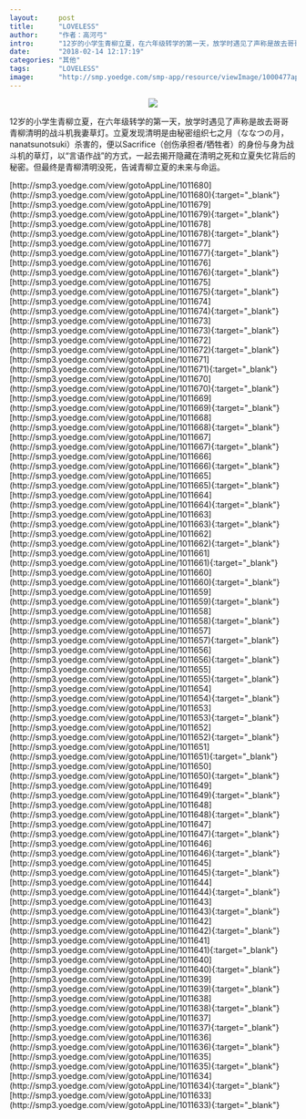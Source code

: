 ```yaml
---
layout:     post
title:      "LOVELESS"
author:     "作者：高河弓"
intro:      "12岁的小学生青柳立夏，在六年级转学的第一天，放学时遇见了声称是故去哥哥青柳清明的战斗机我妻草灯。立夏发现清明是由秘密组织七之月（ななつの月，nanatsunotsuki）杀害的，便以Sacrifice（创伤承担者/牺牲者）的身份与身为战斗机的草灯，以“言语作战”的方式，一起去揭开隐藏在清明之死和立夏失忆背后的秘密。但最终是青柳清明没死，告诫青柳立夏的未来与命运。"
date:       "2018-02-14 12:17:19"
categories: "其他"
tags:       "LOVELESS"
image:      "http://smp.yoedge.com/smp-app/resource/viewImage/1000477appline.png"
---
```

<div style="text-align: center">
<p><img src="http://smp.yoedge.com/smp-app/resource/viewImage/1000477appline.png"/></p>
</div>
<p class="post-meta">
<span>12岁的小学生青柳立夏，在六年级转学的第一天，放学时遇见了声称是故去哥哥青柳清明的战斗机我妻草灯。立夏发现清明是由秘密组织七之月（ななつの月，nanatsunotsuki）杀害的，便以Sacrifice（创伤承担者/牺牲者）的身份与身为战斗机的草灯，以“言语作战”的方式，一起去揭开隐藏在清明之死和立夏失忆背后的秘密。但最终是青柳清明没死，告诫青柳立夏的未来与命运。</span>
</p>
[http://smp3.yoedge.com/view/gotoAppLine/1011680](http://smp3.yoedge.com/view/gotoAppLine/1011680){:target="_blank"}
[http://smp3.yoedge.com/view/gotoAppLine/1011679](http://smp3.yoedge.com/view/gotoAppLine/1011679){:target="_blank"}
[http://smp3.yoedge.com/view/gotoAppLine/1011678](http://smp3.yoedge.com/view/gotoAppLine/1011678){:target="_blank"}
[http://smp3.yoedge.com/view/gotoAppLine/1011677](http://smp3.yoedge.com/view/gotoAppLine/1011677){:target="_blank"}
[http://smp3.yoedge.com/view/gotoAppLine/1011676](http://smp3.yoedge.com/view/gotoAppLine/1011676){:target="_blank"}
[http://smp3.yoedge.com/view/gotoAppLine/1011675](http://smp3.yoedge.com/view/gotoAppLine/1011675){:target="_blank"}
[http://smp3.yoedge.com/view/gotoAppLine/1011674](http://smp3.yoedge.com/view/gotoAppLine/1011674){:target="_blank"}
[http://smp3.yoedge.com/view/gotoAppLine/1011673](http://smp3.yoedge.com/view/gotoAppLine/1011673){:target="_blank"}
[http://smp3.yoedge.com/view/gotoAppLine/1011672](http://smp3.yoedge.com/view/gotoAppLine/1011672){:target="_blank"}
[http://smp3.yoedge.com/view/gotoAppLine/1011671](http://smp3.yoedge.com/view/gotoAppLine/1011671){:target="_blank"}
[http://smp3.yoedge.com/view/gotoAppLine/1011670](http://smp3.yoedge.com/view/gotoAppLine/1011670){:target="_blank"}
[http://smp3.yoedge.com/view/gotoAppLine/1011669](http://smp3.yoedge.com/view/gotoAppLine/1011669){:target="_blank"}
[http://smp3.yoedge.com/view/gotoAppLine/1011668](http://smp3.yoedge.com/view/gotoAppLine/1011668){:target="_blank"}
[http://smp3.yoedge.com/view/gotoAppLine/1011667](http://smp3.yoedge.com/view/gotoAppLine/1011667){:target="_blank"}
[http://smp3.yoedge.com/view/gotoAppLine/1011666](http://smp3.yoedge.com/view/gotoAppLine/1011666){:target="_blank"}
[http://smp3.yoedge.com/view/gotoAppLine/1011665](http://smp3.yoedge.com/view/gotoAppLine/1011665){:target="_blank"}
[http://smp3.yoedge.com/view/gotoAppLine/1011664](http://smp3.yoedge.com/view/gotoAppLine/1011664){:target="_blank"}
[http://smp3.yoedge.com/view/gotoAppLine/1011663](http://smp3.yoedge.com/view/gotoAppLine/1011663){:target="_blank"}
[http://smp3.yoedge.com/view/gotoAppLine/1011662](http://smp3.yoedge.com/view/gotoAppLine/1011662){:target="_blank"}
[http://smp3.yoedge.com/view/gotoAppLine/1011661](http://smp3.yoedge.com/view/gotoAppLine/1011661){:target="_blank"}
[http://smp3.yoedge.com/view/gotoAppLine/1011660](http://smp3.yoedge.com/view/gotoAppLine/1011660){:target="_blank"}
[http://smp3.yoedge.com/view/gotoAppLine/1011659](http://smp3.yoedge.com/view/gotoAppLine/1011659){:target="_blank"}
[http://smp3.yoedge.com/view/gotoAppLine/1011658](http://smp3.yoedge.com/view/gotoAppLine/1011658){:target="_blank"}
[http://smp3.yoedge.com/view/gotoAppLine/1011657](http://smp3.yoedge.com/view/gotoAppLine/1011657){:target="_blank"}
[http://smp3.yoedge.com/view/gotoAppLine/1011656](http://smp3.yoedge.com/view/gotoAppLine/1011656){:target="_blank"}
[http://smp3.yoedge.com/view/gotoAppLine/1011655](http://smp3.yoedge.com/view/gotoAppLine/1011655){:target="_blank"}
[http://smp3.yoedge.com/view/gotoAppLine/1011654](http://smp3.yoedge.com/view/gotoAppLine/1011654){:target="_blank"}
[http://smp3.yoedge.com/view/gotoAppLine/1011653](http://smp3.yoedge.com/view/gotoAppLine/1011653){:target="_blank"}
[http://smp3.yoedge.com/view/gotoAppLine/1011652](http://smp3.yoedge.com/view/gotoAppLine/1011652){:target="_blank"}
[http://smp3.yoedge.com/view/gotoAppLine/1011651](http://smp3.yoedge.com/view/gotoAppLine/1011651){:target="_blank"}
[http://smp3.yoedge.com/view/gotoAppLine/1011650](http://smp3.yoedge.com/view/gotoAppLine/1011650){:target="_blank"}
[http://smp3.yoedge.com/view/gotoAppLine/1011649](http://smp3.yoedge.com/view/gotoAppLine/1011649){:target="_blank"}
[http://smp3.yoedge.com/view/gotoAppLine/1011648](http://smp3.yoedge.com/view/gotoAppLine/1011648){:target="_blank"}
[http://smp3.yoedge.com/view/gotoAppLine/1011647](http://smp3.yoedge.com/view/gotoAppLine/1011647){:target="_blank"}
[http://smp3.yoedge.com/view/gotoAppLine/1011646](http://smp3.yoedge.com/view/gotoAppLine/1011646){:target="_blank"}
[http://smp3.yoedge.com/view/gotoAppLine/1011645](http://smp3.yoedge.com/view/gotoAppLine/1011645){:target="_blank"}
[http://smp3.yoedge.com/view/gotoAppLine/1011644](http://smp3.yoedge.com/view/gotoAppLine/1011644){:target="_blank"}
[http://smp3.yoedge.com/view/gotoAppLine/1011643](http://smp3.yoedge.com/view/gotoAppLine/1011643){:target="_blank"}
[http://smp3.yoedge.com/view/gotoAppLine/1011642](http://smp3.yoedge.com/view/gotoAppLine/1011642){:target="_blank"}
[http://smp3.yoedge.com/view/gotoAppLine/1011641](http://smp3.yoedge.com/view/gotoAppLine/1011641){:target="_blank"}
[http://smp3.yoedge.com/view/gotoAppLine/1011640](http://smp3.yoedge.com/view/gotoAppLine/1011640){:target="_blank"}
[http://smp3.yoedge.com/view/gotoAppLine/1011639](http://smp3.yoedge.com/view/gotoAppLine/1011639){:target="_blank"}
[http://smp3.yoedge.com/view/gotoAppLine/1011638](http://smp3.yoedge.com/view/gotoAppLine/1011638){:target="_blank"}
[http://smp3.yoedge.com/view/gotoAppLine/1011637](http://smp3.yoedge.com/view/gotoAppLine/1011637){:target="_blank"}
[http://smp3.yoedge.com/view/gotoAppLine/1011636](http://smp3.yoedge.com/view/gotoAppLine/1011636){:target="_blank"}
[http://smp3.yoedge.com/view/gotoAppLine/1011635](http://smp3.yoedge.com/view/gotoAppLine/1011635){:target="_blank"}
[http://smp3.yoedge.com/view/gotoAppLine/1011634](http://smp3.yoedge.com/view/gotoAppLine/1011634){:target="_blank"}
[http://smp3.yoedge.com/view/gotoAppLine/1011633](http://smp3.yoedge.com/view/gotoAppLine/1011633){:target="_blank"}


